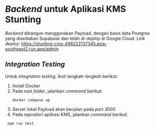 # _Backend_ untuk Aplikasi KMS Stunting

_Backend_ dibangun menggunakan Payload, dengan basis data Postgres yang disediakan Supabase dan telah di-_deploy_ di Google Cloud.
Link _deploy_: https://stunting-cms-498222137345.asia-southeast2.run.app/admin

## _Integration Testing_

Untuk _integration testing_, ikuti langkah-langkah berikut:
1. Install Docker
2. Pada _root folder_, jalankan _command_ berikut:
   ```
   docker compose up
   ```
4. Server lokal Payload akan berjalan pada _port_ 3000
5. Pada repositori aplikasi KMS, jalankan _command_ berikut:
  ```
   npm run test
  ```
